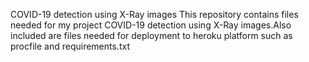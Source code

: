 COVID-19 detection using X-Ray images
This repository contains files needed for my project COVID-19 detection using X-Ray images.Also included are files needed for deployment to heroku platform such as procfile and requirements.txt

